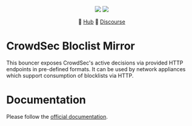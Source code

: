 <p align="center">
<img src="https://img.shields.io/badge/build-pass-green">
<img src="https://img.shields.io/badge/tests-pass-green">
</p>
<p align="center">
&#x1F4A0; <a href="https://hub.crowdsec.net">Hub</a>
&#128172; <a href="https://discourse.crowdsec.net">Discourse </a>
</p>

# CrowdSec Bloclist Mirror

This bouncer exposes CrowdSec's active decisions via provided HTTP endpoints in pre-defined formats. It can be used by network appliances which support consumption of blocklists via HTTP.

# Documentation

Please follow the [official documentation](https://docs.crowdsec.net/docs/bouncers/blocklist-mirror).
